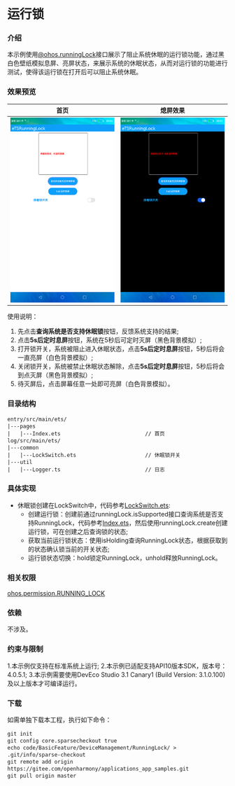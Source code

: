 # 运行锁

### 介绍

本示例使用[@ohos.runningLock](https://gitee.com/openharmony/docs/blob/master/zh-cn/application-dev/reference/apis/js-apis-runninglock.md)接口展示了阻止系统休眠的运行锁功能，通过黑白色壁纸模拟息屏、亮屏状态，来展示系统的休眠状态，从而对运行锁的功能进行测试，使得该运行锁在打开后可以阻止系统休眠。

### 效果预览
|首页|熄屏效果|
|------|--------|
|![](screenshots/device/lockturn.png)|![](screenshots/device/lockoff.png)|

使用说明：

1. 先点击**查询系统是否支持休眠锁**按钮，反馈系统支持的结果;
2. 点击**5s后定时息屏**按钮，系统在5秒后可定时灭屏（黑色背景模拟）;
3. 打开锁开关，系统被阻止进入休眠状态，点击**5s后定时息屏**按钮，5秒后将会一直亮屏（白色背景模拟）;
4. 关闭锁开关，系统被禁止休眠状态解除，点击**5s后定时息屏**按钮，5秒后将会到点灭屏（黑色背景模拟）;
5. 待灭屏后，点击屏幕任意一处即可亮屏（白色背景模拟）。

### 目录结构
```
entry/src/main/ets/
|---pages
|   |---Index.ets                           // 首页
log/src/main/ets/
|---common
|   |---LockSwitch.ets                      // 休眠锁开关
|---util
|   |---Logger.ts                           // 日志
```

### 具体实现
+ 休眠锁创建在LockSwitch中，代码参考[LockSwitch.ets](entry/src/main/ets/common/LockSwitch.ets):
    + 创建运行锁：创建前通过runningLock.isSupported接口查询系统是否支持RunningLock，代码参考[Index.ets](entry/src/main/ets/pages/Index.ets)，然后使用runningLock.create创建运行锁，可在创建之后查询锁的状态;
    + 获取当前运行锁状态：使用isHolding查询RunningLock状态，根据获取到的状态确认锁当前的开关状态;
    + 运行锁状态切换：hold锁定RunningLock，unhold释放RunningLock。

### 相关权限

[ohos.permission.RUNNING_LOCK](https://gitee.com/openharmony/docs/blob/master/zh-cn/application-dev/reference/apis/js-apis-runninglock.md)

### 依赖

不涉及。

### 约束与限制

1.本示例仅支持在标准系统上运行;
2.本示例已适配支持API10版本SDK，版本号：4.0.5.1;
3.本示例需要使用DevEco Studio 3.1 Canary1 (Build Version: 3.1.0.100)及以上版本才可编译运行。

### 下载
如需单独下载本工程，执行如下命令：

```
git init
git config core.sparsecheckout true
echo code/BasicFeature/DeviceManagement/RunningLock/ > .git/info/sparse-checkout
git remote add origin https://gitee.com/openharmony/applications_app_samples.git
git pull origin master
```

